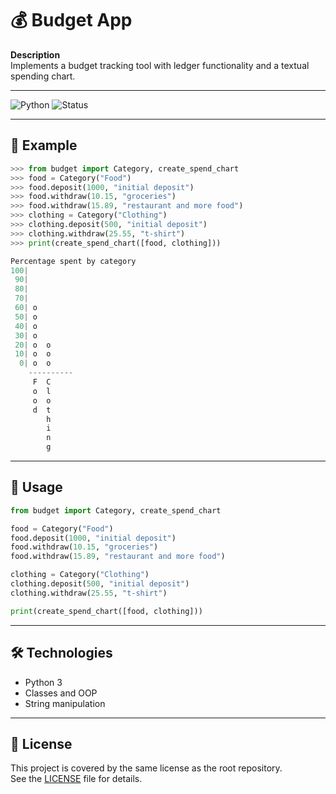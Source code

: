 # 💰 Budget App

**Description**  
Implements a budget tracking tool with ledger functionality and a textual spending chart.

---

![Python](https://img.shields.io/badge/Python-3-blue?logo=python&logoColor=white)
![Status](https://img.shields.io/badge/Progress-In%20progress-orange)

---

## 📂 Example

```python
>>> from budget import Category, create_spend_chart
>>> food = Category("Food")
>>> food.deposit(1000, "initial deposit")
>>> food.withdraw(10.15, "groceries")
>>> food.withdraw(15.89, "restaurant and more food")
>>> clothing = Category("Clothing")
>>> clothing.deposit(500, "initial deposit")
>>> clothing.withdraw(25.55, "t-shirt")
>>> print(create_spend_chart([food, clothing]))

Percentage spent by category
100|          
 90|          
 80|          
 70|          
 60| o        
 50| o        
 40| o        
 30| o        
 20| o  o     
 10| o  o     
  0| o  o     
    ----------
     F  C  
     o  l  
     o  o  
     d  t  
        h  
        i  
        n  
        g  
```

---

## 🚀 Usage
```python
from budget import Category, create_spend_chart

food = Category("Food")
food.deposit(1000, "initial deposit")
food.withdraw(10.15, "groceries")
food.withdraw(15.89, "restaurant and more food")

clothing = Category("Clothing")
clothing.deposit(500, "initial deposit")
clothing.withdraw(25.55, "t-shirt")

print(create_spend_chart([food, clothing]))
```

---

## 🛠️ Technologies
- Python 3
- Classes and OOP
- String manipulation

---

  ## 📄 License
This project is covered by the same license as the root repository.  
See the [LICENSE](../LICENSE) file for details.
